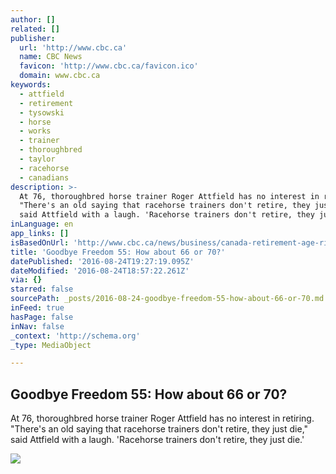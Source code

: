```yaml
---
author: []
related: []
publisher:
  url: 'http://www.cbc.ca'
  name: CBC News
  favicon: 'http://www.cbc.ca/favicon.ico'
  domain: www.cbc.ca
keywords:
  - attfield
  - retirement
  - tysowski
  - horse
  - works
  - trainer
  - thoroughbred
  - taylor
  - racehorse
  - canadians
description: >-
  At 76, thoroughbred horse trainer Roger Attfield has no interest in retiring.
  "There's an old saying that racehorse trainers don't retire, they just die,"
  said Attfield with a laugh. 'Racehorse trainers don't retire, they just die.'
inLanguage: en
app_links: []
isBasedOnUrl: 'http://www.cbc.ca/news/business/canada-retirement-age-rising-1.3638733'
title: 'Goodbye Freedom 55: How about 66 or 70?'
datePublished: '2016-08-24T19:27:19.095Z'
dateModified: '2016-08-24T18:57:22.261Z'
via: {}
starred: false
sourcePath: _posts/2016-08-24-goodbye-freedom-55-how-about-66-or-70.md
inFeed: true
hasPage: false
inNav: false
_context: 'http://schema.org'
_type: MediaObject

---
```

<article style=""><h1>Goodbye Freedom 55: How about 66 or 70?</h1><p>At 76, thoroughbred horse trainer Roger Attfield has no interest in retiring. "There's an old saying that racehorse trainers don't retire, they just die," said Attfield with a laugh. 'Racehorse trainers don't retire, they just die.'</p><img src="http://i.cbc.ca/1.3638753.1466118926!/fileImage/httpImage/image.jpg_gen/derivatives/16x9_1180/roger-attfield-at-woodbine-racetrack.jpg" /></article>